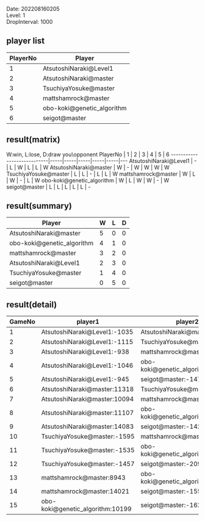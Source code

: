 Date: 202208160205  
Level: 1  
DropInterval: 1000  
## player list
PlayerNo  |  Player
----------|----------------------------
1         |  AtsutoshiNaraki@Level1
2         |  AtsutoshiNaraki@master
3         |  TsuchiyaYosuke@master
4         |  mattshamrock@master
5         |  obo-koki@genetic_algorithm
6         |  seigot@master
## result(matrix)
W:win, L:lose, D:draw
you\opponent PlayerNo       |  1  |  2  |  3  |  4  |  5  |  6
----------------------------|-----|-----|-----|-----|-----|---
AtsutoshiNaraki@Level1      |  -  |  L  |  W  |  L  |  L  |  W
AtsutoshiNaraki@master      |  W  |  -  |  W  |  W  |  W  |  W
TsuchiyaYosuke@master       |  L  |  L  |  -  |  L  |  L  |  W
mattshamrock@master         |  W  |  L  |  W  |  -  |  L  |  W
obo-koki@genetic_algorithm  |  W  |  L  |  W  |  W  |  -  |  W
seigot@master               |  L  |  L  |  L  |  L  |  L  |  -
## result(summary)
Player                      |  W  |  L  |  D
----------------------------|-----|-----|---
AtsutoshiNaraki@master      |  5  |  0  |  0
obo-koki@genetic_algorithm  |  4  |  1  |  0
mattshamrock@master         |  3  |  2  |  0
AtsutoshiNaraki@Level1      |  2  |  3  |  0
TsuchiyaYosuke@master       |  1  |  4  |  0
seigot@master               |  0  |  5  |  0
## result(detail)
GameNo  |  player1                           |  player2
--------|------------------------------------|----------------------------------
1       |  AtsutoshiNaraki@Level1:-1035      |  AtsutoshiNaraki@master:10503
2       |  AtsutoshiNaraki@Level1:-1115      |  TsuchiyaYosuke@master:-2073
3       |  AtsutoshiNaraki@Level1:-938       |  mattshamrock@master:16473
4       |  AtsutoshiNaraki@Level1:-1046      |  obo-koki@genetic_algorithm:9738
5       |  AtsutoshiNaraki@Level1:-945       |  seigot@master:-1475
6       |  AtsutoshiNaraki@master:11318      |  TsuchiyaYosuke@master:-1547
7       |  AtsutoshiNaraki@master:10094      |  mattshamrock@master:7809
8       |  AtsutoshiNaraki@master:11107      |  obo-koki@genetic_algorithm:8251
9       |  AtsutoshiNaraki@master:14083      |  seigot@master:-1429
10      |  TsuchiyaYosuke@master:-1595       |  mattshamrock@master:15556
11      |  TsuchiyaYosuke@master:-1535       |  obo-koki@genetic_algorithm:10241
12      |  TsuchiyaYosuke@master:-1457       |  seigot@master:-2093
13      |  mattshamrock@master:8943          |  obo-koki@genetic_algorithm:10822
14      |  mattshamrock@master:14021         |  seigot@master:-1551
15      |  obo-koki@genetic_algorithm:10199  |  seigot@master:-1622
